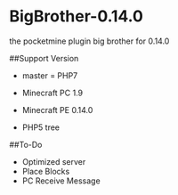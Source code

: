 # BigBrother-0.14.0
the pocketmine plugin big brother for 0.14.0 

##Support Version

- master = PHP7

- Minecraft PC 1.9

- Minecraft PE 0.14.0

- PHP5 tree 

##To-Do
- Optimized server
- Place Blocks
- PC Receive Message
